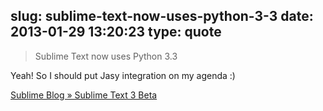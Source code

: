 slug: sublime-text-now-uses-python-3-3
date: 2013-01-29 13:20:23
type: quote
---

> Sublime Text now uses Python 3.3

Yeah! So I should put Jasy integration on my agenda :)

 [Sublime Blog » Sublime Text 3 Beta](http://www.sublimetext.com/blog/articles/sublime-text-3-beta)
